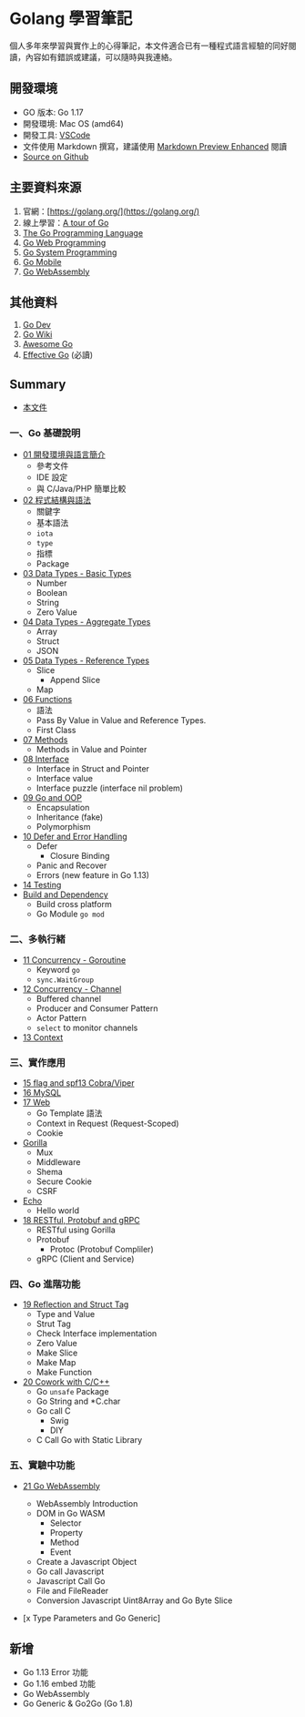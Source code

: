 # Golang 學習筆記

個人多年來學習與實作上的心得筆記，本文件適合已有一種程式語言經驗的同好閱讀，內容如有錯誤或建議，可以隨時與我連絡。
## 開發環境

- GO 版本: Go 1.17
- 開發環境: Mac OS (amd64)
- 開發工具: [VSCode](https://code.visualstudio.com/)
- 文件使用 Markdown 撰寫，建議使用 [Markdown Preview Enhanced](https://github.com/shd101wyy/markdown-preview-enhanced) 閱讀
- [Source on Github](https://github.com/kigichang/go_course)

## 主要資料來源

1. 官網：[https://golang.org/](https://golang.org/)
1. 線上學習：[A tour of Go](https://tour.golang.org/list)
1. [The Go Programming Language](https://www.amazon.com/Programming-Language-Addison-Wesley-Professional-Computing-ebook/dp/B0184N7WWS)
1. [Go Web Programming](https://www.manning.com/books/go-web-programming)
1. [Go System Programming](https://www.packtpub.com/networking-and-servers/go-systems-programming)
1. [Go Mobile](https://github.com/golang/go/wiki/Mobile)
1. [Go WebAssembly](https://github.com/golang/go/wiki/WebAssembly)

## 其他資料

1. [Go Dev](https://go.dev/)
1. [Go Wiki](https://github.com/golang/go/wiki)
1. [Awesome Go](https://awesome-go.com/)
1. [Effective Go](https://golang.org/doc/effective_go) (必讀)

## Summary

- [本文件](README.md)
### 一、Go 基礎說明

- [01 開發環境與語言簡介](01_introduction)
  - 參考文件
  - IDE 設定
  - 與 C/Java/PHP 簡單比較
- [02 程式結構與語法](02_syntax)
  - 關鍵字
  - 基本語法
  - `iota`
  - `type`
  - 指標
  - Package
- [03 Data Types - Basic Types](03_basic_types)
  - Number
  - Boolean
  - String
  - Zero Value
- [04 Data Types - Aggregate Types](04_aggregate_types)
  - Array
  - Struct
  - JSON
- [05 Data Types - Reference Types](05_reference_types)
  - Slice
    - Append Slice
  - Map
- [06 Functions](06_functions)
  - 語法
  - Pass By Value in Value and Reference Types.
  - First Class
- [07 Methods](07_methods)
  - Methods in Value and Pointer
- [08 Interface](08_interface)
  - Interface in Struct and Pointer
  - Interface value
  - Interface puzzle (interface nil problem)
- [09 Go and OOP](09_go_and_oop)
  - Encapsulation
  - Inheritance (fake)
  - Polymorphism
- [10 Defer and Error Handling](10_defer_and_error_handling)
  - Defer
    - Closure Binding
  - Panic and Recover
  - Errors (new feature in Go 1.13)
- [14 Testing](14_testing)
- [Build and Dependency](class_build_dependency)
  - Build cross platform
  - Go Module `go mod`
### 二、多執行緒
- [11 Concurrency - Goroutine](11_goroutine)
  - Keyword `go`
  - `sync.WaitGroup`
- [12 Concurrency - Channel](12_channel)
  - Buffered channel
  - Producer and Consumer Pattern
  - Actor Pattern
  - `select` to monitor channels
- [13 Context](13_context)

### 三、實作應用
- [15 flag and spf13 Cobra/Viper](15_flag_cobra_viper)
- [16 MySQL](class16/)
- [17 Web](class17/)
  - Go Template 語法
  - Context in Request (Request-Scoped)
  - Cookie
- [Gorilla](gorilla/)
  - Mux
  - Middleware
  - Shema
  - Secure Cookie
  - CSRF
- [Echo](echo/)
  - Hello world
- [18 RESTful, Protobuf and gRPC](class18/)
  - RESTful using Gorilla
  - Protobuf
    - Protoc (Protobuf Compliler)
  - gRPC (Client and Service)

### 四、Go 進階功能

- [19 Reflection and Struct Tag](class19/)
  - Type and Value
  - Strut Tag
  - Check Interface implementation
  - Zero Value
  - Make Slice
  - Make Map
  - Make Function
- [20 Cowork with C/C++](class20/)
  - Go `unsafe` Package
  - Go String and *C.char
  - Go call C
    - Swig
    - DIY
  - C Call Go with Static Library

### 五、實驗中功能

- [21 Go WebAssembly](class21/)
  - WebAssembly Introduction
  - DOM in Go WASM
    - Selector
    - Property
    - Method
    - Event
  - Create a Javascript Object
  - Go call Javascript
  - Javascript Call Go
  - File and FileReader
  - Conversion Javascript Uint8Array and Go Byte Slice

- [x Type Parameters and Go Generic]

## 新增

- Go 1.13 Error 功能
- Go 1.16 embed 功能
- Go WebAssembly
- Go Generic & Go2Go (Go 1.8)
